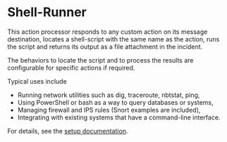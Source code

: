 # Shell-Runner

This action processor responds to any custom action on its message destination,
locates a shell-script with the same name as the action,
runs the script and returns its output as a file attachment in the incident.

The behaviors to locate the script and to process the results are configurable
for specific actions if required.

Typical uses include
* Running network utilities such as dig, traceroute, nbtstat, ping,
* Using PowerShell or bash as a way to query databases or systems,
* Managing firewall and IPS rules (Snort examples are included),
* Integrating with existing systems that have a command-line interface.

For details, see the [setup documentation](Shell_Actions_Setup.pdf).

